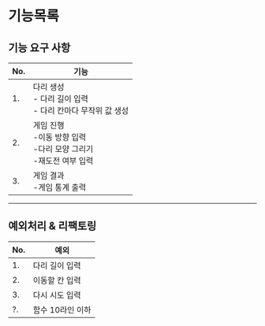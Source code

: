 # 기능목록
## 기능 요구 사항
| No. | 기능                                               |
|-----|--------------------------------------------------|
| 1.  | 다리 생성<br/>- 다리 길이 입력<br/>- 다리 칸마다 무작위 값 생성<br/>  |
| 2.  | 게임 진행<br/>-이동 방향 입력<br/>-다리 모양 그리기<br/>-재도전 여부 입력 |
| 3.  | 게임 결과 <br/>-게임 통계 출력                             |
***
## 예외처리 & 리팩토링
| No. | 예외         |
|-----|------------|
| 1.  | 다리 길이 입력   |
| 2.  | 이동할 칸 입력   |
| 3.  | 다시 시도 입력   |
| ?.  | 함수 10라인 이하 |